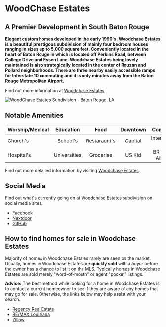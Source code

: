 # WoodChase Estates 
 
## A Premier Development in South Baton Rouge

**Elegant custom homes developed in the early 1990's. Woodchase Estates is a beautiful prestigous subdivision of mainly four bedroom houses ranging in sizes up to 5,000 square feet. Conveniently located in the heart of Baton Rouge in which is located off Perkins Road, between College Drive and Essen Lane. Woodchase Estates being lovely maintained is also strategically located in the center of Rouzan and Pollard neighborhoods. There are three nearby easily accessible ramps for Interstate 10 commuting and it is only minutes away from the Baton Rouge Metropolitan Airport.** 

Find out more information at [Woodchase Estates](https://www.woodchase.org/).

<img class="resize"  src="https://aicontent.remax-louisiana.com/f/content/252/6d5193b62a854358a4a0d662a94f8ad5/600x450.jpg" alt="WoodChase Estates Subdivision - Baton Rouge, LA">

## Notable Amenities

| Worship/Medical | Education      | Food          | Downtown | Commute          | Community        
| :---            | :---:          | :---:         | :---:    | :---:            |  ---:
| Church's        | School's       | Restaraunt's  | Capital  | Interstate-10    | HOA           
| Hospital's      | Universities   | Groceries     | US Kid   | BR Metro Airport | Family Events 


Find out more detailed information by visiting [Woodchase Estates](http://www.woodchase.org/).

## Social Media

Find out what's currently going on at Woodchase Estates subdivision on social media sites.

* [Facebook](https://www.facebook.com/groups/846166232175526/)
* [Nextdoor](https://www.woodchasela.nextdoor.com/)
* [GitHub](https://github.com/woodchase/website/)

## How to find homes for sale in Woodchase Estates

Majority of homes in Woodchase Estates rarely are seen on the market. Usually, homes in Woodchase Estates are **quickly sold** with a *buyer* before the owner has a chance to list it on the MLS. Typically homes in Woodchase Estates are sold merely "word-of-mouth" or agent "pocket" listings.

**Advice:** The best method while looking for a home in Woodchase Estates is to contact a current homeowner to see if they are aware of any homes that may go for sale. Otherwise, the links below may help assist with your search.

* [Regency Real Estate](http://www.regencyrealestatellc.com/)
* [RE/MAX Louisiana](https://www.remax-louisiana.com/batonrouge/realestatehomesforsale/woodchase-baton-rouge-la)
* [Zillow](https://www.zillow.com/woodchase-baton-rouge-la/)